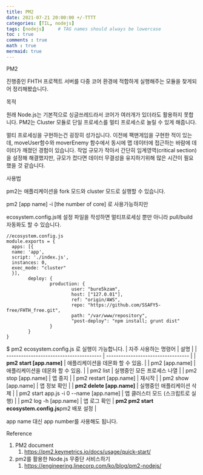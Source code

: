```yaml
---
title: PM2
date: 2021-07-21 20:00:00 +/-TTTT
categories: [TIL, nodejs]
tags: [nodejs]     # TAG names should always be lowercase
toc : true
comments : true
math : true
mermaid: true
---
```

PM2

진행중인 FHTH 프로젝트 서버를 다중 코어 환경에 적합하게 실행해주는 모듈을 찾게되어 정리해봤습니다.

목적

원래 Node.js는 기본적으로 싱글쓰레드라서 코어가 여러개가 있더라도 활용하지 못합니다. PM2는 Cluster 모듈로 단일 프로세스를 멀티 프로세스로 늘릴 수 있게 해줍니다.

멀티 프로세싱을 구현하는건 굉장히 성가십니다. 이전에 팩맨게임을 구현한 적이 있는데, moveUser함수와 moverEnemy 함수에서 동시에 맵 데이터에 접근하는 바람에 데이터가 깨졌던 경험이 있습니다. 작업 규모가 작아서 간단히 임계영역(critical section)을 설정해 해결했지만, 규모가 컸다면 데이터 무결성을 유지하기위해 많은 시간이 필요했을 것 같습니다.

사용법

 pm2는 애플리케이션을 fork 모드와 cluster 모드로 실행할 수 있습니다. 

 pm2 [app name] -i [the number of core] 로 사용가능하지만

 ecosystem.config.js에 설정 파일을 작성하면 멀티프로세싱 뿐만 아니라 pull/build 자동화도 할 수 있습니다.

    //ecosystem.config.js
    module.exports = {
      apps: [{
      name: 'app',
      script: './index.js',
      instances: 0,
      exec_mode: "cluster"
      }],
            deploy: {
                    production: {
                            user: "bure5kzam",
                            host: ["127.0.01"],
                            ref: "origin/AWS",
                            repo: "https://github.com/SSAFY5-free/FHTH_free.git",
                            path: "/var/www/repository",
                            "post-deploy": "npm install; grunt dist"
                    }
            }
    }
    

$ pm2 ecosystem.config.js 로 실행이 가능합니다.
| 자주 사용하는 명령어                    | 설명                               |
| --------------------------------------- | ---------------------------------- |
| **pm2 start [app.name]**                | 애플리케이션을 데몬화 할 수 있음.  |
| pm2  [app.name]                         | 애플리케이션을 데몬화 할 수 있음.  |
| pm2 list                                | 실행중인 모든 프로세스 나열        |
| pm2 stop [app.name]                     | 앱 중지                            |
| pm2 restart [app.name]                  | 재시작                             |
| pm2 show [app.name]                     | 앱 정보 확인                       |
| **pm2 delete [app.name]**               | 실행중인 애플리케이션 삭제         |
| pm2 start app.js -i 0 --name [app.name] | 앱 클러스터 모드 (스크립트로 실행) |
| pm2 log -h [app.name]                   | 앱 로그 확인                       | **pm2 pm2 start ecosystem.config.js**pm2 배포 설정 |
  
app name 대신 app number를 사용해도 됩니다.

Reference

1. PM2 document
   1. https://pm2.keymetrics.io/docs/usage/quick-start/
2. pm2를 활용한 Node.js 무중단 서비스하기
   1. https://engineering.linecorp.com/ko/blog/pm2-nodejs/

